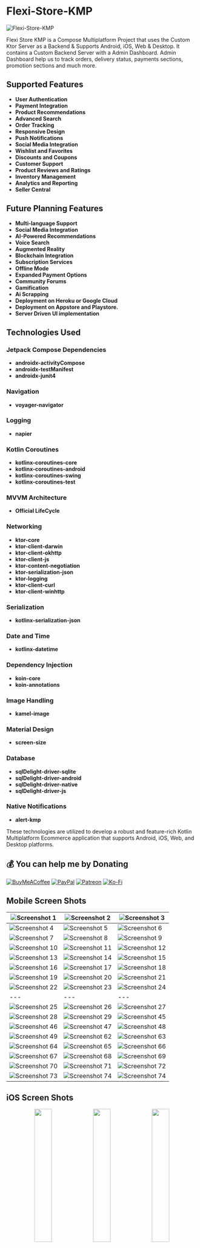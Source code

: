 # Flexi-Store-KMP
![Flexi-Store-KMP](https://github.com/KhubaibKhan4/Flexi-Store-KMP/blob/master/assests/screenshots/poster.png)

Flexi Store KMP is a Compose Multiplatform Project that uses the Custom Ktor Server as a Backend & Supports Android, iOS, Web & Desktop. It contains a Custom Backend Server with a Admin Dashboard. Admin Dashboard help us to track orders, delivery status, payments sections, promotion sections and much more. 

## Supported Features
* **User Authentication**
* **Payment Integration**
* **Product Recommendations**
* **Advanced Search**
* **Order Tracking**
* **Responsive Design**
* **Push Notifications**
* **Social Media Integration**
* **Wishlist and Favorites**
* **Discounts and Coupons**
* **Customer Support**
* **Product Reviews and Ratings**
* **Inventory Management**
* **Analytics and Reporting**
* **Seller Central**

## Future Planning Features
* **Multi-language Support**
* **Social Media Integration**
* **AI-Powered Recommendations**
* **Voice Search**
* **Augmented Reality**
* **Blockchain Integration**
* **Subscription Services**
* **Offline Mode**
* **Expanded Payment Options**
* **Community Forums**
* **Gamification**
* **Ai Scrapping**
* **Deployment on Heroku or Google Cloud**
* **Deployment on Appstore and Playstore.**
* **Server Driven UI implementation**

## Technologies Used

### Jetpack Compose Dependencies
* **androidx-activityCompose**
* **androidx-testManifest**
* **androidx-junit4**

### Navigation
* **voyager-navigator**


### Logging
* **napier**

### Kotlin Coroutines
* **kotlinx-coroutines-core**
* **kotlinx-coroutines-android**
* **kotlinx-coroutines-swing**
* **kotlinx-coroutines-test**

### MVVM Architecture
* **Official LifeCycle**

### Networking
* **ktor-core**
* **ktor-client-darwin**
* **ktor-client-okhttp**
* **ktor-client-js**
* **ktor-content-negotiation**
* **ktor-serialization-json**
* **ktor-logging**
* **ktor-client-curl**
* **ktor-client-winhttp**

### Serialization
* **kotlinx-serialization-json**

### Date and Time
* **kotlinx-datetime**

### Dependency Injection
* **koin-core**
* **koin-annotations**

### Image Handling
* **kamel-image**

### Material Design
* **screen-size**

### Database
* **sqlDelight-driver-sqlite**
* **sqlDelight-driver-android**
* **sqlDelight-driver-native**
* **sqlDelight-driver-js**

### Native Notifications 
* **alert-kmp**

These technologies are utilized to develop a robust and feature-rich Kotlin Multiplatform Ecommerce application that supports Android, iOS, Web, and Desktop platforms.

  ## 💰 You can help me by Donating
  [![BuyMeACoffee](https://img.shields.io/badge/Buy%20Me%20a%20Coffee-ffdd00?style=for-the-badge&logo=buy-me-a-coffee&logoColor=black)](https://buymeacoffee.com/khubaibkhan) [![PayPal](https://img.shields.io/badge/PayPal-00457C?style=for-the-badge&logo=paypal&logoColor=white)](https://paypal.me/18.bscs) [![Patreon](https://img.shields.io/badge/Patreon-F96854?style=for-the-badge&logo=patreon&logoColor=white)](https://patreon.com/MuhammadKhubaibImtiaz) [![Ko-Fi](https://img.shields.io/badge/Ko--fi-F16061?style=for-the-badge&logo=ko-fi&logoColor=white)](https://ko-fi.com/muhammadkhubaibimtiaz) 

## Mobile Screen Shots

| ![Screenshot 1](https://github.com/KhubaibKhan4/Flexi-Store-KMP/blob/master/assests/screenshots/1.png) | ![Screenshot 2](https://github.com/KhubaibKhan4/Flexi-Store-KMP/blob/master/assests/screenshots/2.png) | ![Screenshot 3](https://github.com/KhubaibKhan4/Flexi-Store-KMP/blob/master/assests/screenshots/3.png) |
| --- | --- | --- |
| ![Screenshot 4](https://github.com/KhubaibKhan4/Flexi-Store-KMP/blob/master/assests/screenshots/4.png) | ![Screenshot 5](https://github.com/KhubaibKhan4/Flexi-Store-KMP/blob/master/assests/screenshots/5.png) | ![Screenshot 6](https://github.com/KhubaibKhan4/Flexi-Store-KMP/blob/master/assests/screenshots/6.png) |
| ![Screenshot 7](https://github.com/KhubaibKhan4/Flexi-Store-KMP/blob/master/assests/screenshots/7.png) | ![Screenshot 8](https://github.com/KhubaibKhan4/Flexi-Store-KMP/blob/master/assests/screenshots/8.png) | ![Screenshot 9](https://github.com/KhubaibKhan4/Flexi-Store-KMP/blob/master/assests/screenshots/9.png) |
| ![Screenshot 10](https://github.com/KhubaibKhan4/Flexi-Store-KMP/blob/master/assests/screenshots/10.png) | ![Screenshot 11](https://github.com/KhubaibKhan4/Flexi-Store-KMP/blob/master/assests/screenshots/11.png) | ![Screenshot 12](https://github.com/KhubaibKhan4/Flexi-Store-KMP/blob/master/assests/screenshots/12.png) |
| ![Screenshot 13](https://github.com/KhubaibKhan4/Flexi-Store-KMP/blob/master/assests/screenshots/13.png) | ![Screenshot 14](https://github.com/KhubaibKhan4/Flexi-Store-KMP/blob/master/assests/screenshots/14.png) | ![Screenshot 15](https://github.com/KhubaibKhan4/Flexi-Store-KMP/blob/master/assests/screenshots/15.png) |
| ![Screenshot 16](https://github.com/KhubaibKhan4/Flexi-Store-KMP/blob/master/assests/screenshots/16.png) | ![Screenshot 17](https://github.com/KhubaibKhan4/Flexi-Store-KMP/blob/master/assests/screenshots/17.png) | ![Screenshot 18](https://github.com/KhubaibKhan4/Flexi-Store-KMP/blob/master/assests/screenshots/18.png) |
| ![Screenshot 19](https://github.com/KhubaibKhan4/Flexi-Store-KMP/blob/master/assests/screenshots/19.png) | ![Screenshot 20](https://github.com/KhubaibKhan4/Flexi-Store-KMP/blob/master/assests/screenshots/20.png) | ![Screenshot 21](https://github.com/KhubaibKhan4/Flexi-Store-KMP/blob/master/assests/screenshots/21.png) |
| ![Screenshot 22](https://github.com/KhubaibKhan4/Flexi-Store-KMP/blob/master/assests/screenshots/22.png) | ![Screenshot 23](https://github.com/KhubaibKhan4/Flexi-Store-KMP/blob/master/assests/screenshots/23.png) | ![Screenshot 24](https://github.com/KhubaibKhan4/Flexi-Store-KMP/blob/master/assests/screenshots/24.png) |
| --- | --- | --- |
| ![Screenshot 25](https://github.com/KhubaibKhan4/Flexi-Store-KMP/blob/master/assests/screenshots/25.png) | ![Screenshot 26](https://github.com/KhubaibKhan4/Flexi-Store-KMP/blob/master/assests/screenshots/26.png) | ![Screenshot 27](https://github.com/KhubaibKhan4/Flexi-Store-KMP/blob/master/assests/screenshots/27.png) |
| ![Screenshot 28](https://github.com/KhubaibKhan4/Flexi-Store-KMP/blob/master/assests/screenshots/28.png) | ![Screenshot 29](https://github.com/KhubaibKhan4/Flexi-Store-KMP/blob/master/assests/screenshots/29.png) | ![Screenshot 45](https://github.com/KhubaibKhan4/Flexi-Store-KMP/blob/master/assests/screenshots/45.png) |
| ![Screenshot 46](https://github.com/KhubaibKhan4/Flexi-Store-KMP/blob/master/assests/screenshots/46.png) | ![Screenshot 47](https://github.com/KhubaibKhan4/Flexi-Store-KMP/blob/master/assests/screenshots/47.png) | ![Screenshot 48](https://github.com/KhubaibKhan4/Flexi-Store-KMP/blob/master/assests/screenshots/48.png) |
| ![Screenshot 49](https://github.com/KhubaibKhan4/Flexi-Store-KMP/blob/master/assests/screenshots/49.png) | ![Screenshot 62](https://github.com/KhubaibKhan4/Flexi-Store-KMP/blob/master/assests/screenshots/62.png) | ![Screenshot 63](https://github.com/KhubaibKhan4/Flexi-Store-KMP/blob/master/assests/screenshots/63.png) |
| ![Screenshot 64](https://github.com/KhubaibKhan4/Flexi-Store-KMP/blob/master/assests/screenshots/64.png) | ![Screenshot 65](https://github.com/KhubaibKhan4/Flexi-Store-KMP/blob/master/assests/screenshots/65.png) | ![Screenshot 66](https://github.com/KhubaibKhan4/Flexi-Store-KMP/blob/master/assests/screenshots/66.png) |
| ![Screenshot 67](https://github.com/KhubaibKhan4/Flexi-Store-KMP/blob/master/assests/screenshots/67.png) | ![Screenshot 68](https://github.com/KhubaibKhan4/Flexi-Store-KMP/blob/master/assests/screenshots/68.png) | ![Screenshot 69](https://github.com/KhubaibKhan4/Flexi-Store-KMP/blob/master/assests/screenshots/69.png) |
| ![Screenshot 70](https://github.com/KhubaibKhan4/Flexi-Store-KMP/blob/master/assests/screenshots/70.png) | ![Screenshot 71](https://github.com/KhubaibKhan4/Flexi-Store-KMP/blob/master/assests/screenshots/71.png) | ![Screenshot 72](https://github.com/KhubaibKhan4/Flexi-Store-KMP/blob/master/assests/screenshots/72.png) |
| ![Screenshot 73](https://github.com/KhubaibKhan4/Flexi-Store-KMP/blob/master/assests/screenshots/73.png) | ![Screenshot 74](https://github.com/KhubaibKhan4/Flexi-Store-KMP/blob/master/assests/screenshots/89.png) | ![Screenshot 74](https://github.com/KhubaibKhan4/Flexi-Store-KMP/blob/master/assests/screenshots/90.png) |

## iOS Screen Shots

<p align="center">
  <img src="https://github.com/KhubaibKhan4/Flexi-Store-KMP/blob/master/assests/screenshots/iphone/1.jpg" width="30%" />
  <img src="https://github.com/KhubaibKhan4/Flexi-Store-KMP/blob/master/assests/screenshots/iphone/2.jpg" width="30%" />
  <img src="https://github.com/KhubaibKhan4/Flexi-Store-KMP/blob/master/assests/screenshots/iphone/3.jpg" width="30%" />
</p>

<p align="center">
  <img src="https://github.com/KhubaibKhan4/Flexi-Store-KMP/blob/master/assests/screenshots/iphone/4.jpg" width="30%" />
  <img src="https://github.com/KhubaibKhan4/Flexi-Store-KMP/blob/master/assests/screenshots/iphone/5.jpg" width="30%" />
  <img src="https://github.com/KhubaibKhan4/Flexi-Store-KMP/blob/master/assests/screenshots/iphone/6.jpg" width="30%" />
</p>

<p align="center">
  <img src="https://github.com/KhubaibKhan4/Flexi-Store-KMP/blob/master/assests/screenshots/iphone/7.jpg" width="30%" />
  <img src="https://github.com/KhubaibKhan4/Flexi-Store-KMP/blob/master/assests/screenshots/iphone/8.jpg" width="30%" />
  <img src="https://github.com/KhubaibKhan4/Flexi-Store-KMP/blob/master/assests/screenshots/iphone/9.jpg" width="30%" />
</p>

<p align="center">
  <img src="https://github.com/KhubaibKhan4/Flexi-Store-KMP/blob/master/assests/screenshots/iphone/10.jpg" width="30%" />
  <img src="https://github.com/KhubaibKhan4/Flexi-Store-KMP/blob/master/assests/screenshots/iphone/11.jpg" width="30%" />
  <img src="https://github.com/KhubaibKhan4/Flexi-Store-KMP/blob/master/assests/screenshots/iphone/12.jpg" width="30%" />
</p>

<p align="center">
 <img src="https://github.com/KhubaibKhan4/Flexi-Store-KMP/blob/master/assests/screenshots/iphone/13.jpg" width="30%" />
  <img src="https://github.com/KhubaibKhan4/Flexi-Store-KMP/blob/master/assests/screenshots/iphone/14.jpg" width="30%" />
  <img src="https://github.com/KhubaibKhan4/Flexi-Store-KMP/blob/master/assests/screenshots/iphone/15.jpg" width="30%" />
</p>

<p align="center">
  <img src="https://github.com/KhubaibKhan4/Flexi-Store-KMP/blob/master/assests/screenshots/iphone/16.jpg" width="30%" />
  <img src="https://github.com/KhubaibKhan4/Flexi-Store-KMP/blob/master/assests/screenshots/iphone/17.jpg" width="30%" />
  <img src="https://github.com/KhubaibKhan4/Flexi-Store-KMP/blob/master/assests/screenshots/iphone/18.jpg" width="30%" />
</p>

<p align="center">
  <img src="https://github.com/KhubaibKhan4/Flexi-Store-KMP/blob/master/assests/screenshots/iphone/19.jpg" width="30%" />
  <img src="https://github.com/KhubaibKhan4/Flexi-Store-KMP/blob/master/assests/screenshots/iphone/20.jpg" width="30%" />
  <img src="https://github.com/KhubaibKhan4/Flexi-Store-KMP/blob/master/assests/screenshots/iphone/21.jpg" width="30%" />
</p>

<p align="center">
  <img src="https://github.com/KhubaibKhan4/Flexi-Store-KMP/blob/master/assests/screenshots/iphone/22.jpg" width="30%" />
  <img src="https://github.com/KhubaibKhan4/Flexi-Store-KMP/blob/master/assests/screenshots/iphone/23.jpg" width="30%" />
  <img src="https://github.com/KhubaibKhan4/Flexi-Store-KMP/blob/master/assests/screenshots/iphone/24.jpg" width="30%" />
</p>

<p align="center">
  <img src="https://github.com/KhubaibKhan4/Flexi-Store-KMP/blob/master/assests/screenshots/iphone/25.jpg" width="30%" />
  <img src="https://github.com/KhubaibKhan4/Flexi-Store-KMP/blob/master/assests/screenshots/iphone/26.jpg" width="30%" />
  <img src="https://github.com/KhubaibKhan4/Flexi-Store-KMP/blob/master/assests/screenshots/iphone/27.jpg" width="30%" />
</p>

<p align="center">
  <img src="https://github.com/KhubaibKhan4/Flexi-Store-KMP/blob/master/assests/screenshots/iphone/28.jpg" width="30%" />
  <img src="https://github.com/KhubaibKhan4/Flexi-Store-KMP/blob/master/assests/screenshots/iphone/29.jpg" width="30%" />
  <img src="https://github.com/KhubaibKhan4/Flexi-Store-KMP/blob/master/assests/screenshots/iphone/30.jpg" width="30%" />
</p>

<p align="center">
  <img src="https://github.com/KhubaibKhan4/Flexi-Store-KMP/blob/master/assests/screenshots/iphone/36.jpg" width="30%" />
  <img src="https://github.com/KhubaibKhan4/Flexi-Store-KMP/blob/master/assests/screenshots/iphone/37.jpg" width="30%" />
  <img src="https://github.com/KhubaibKhan4/Flexi-Store-KMP/blob/master/assests/screenshots/iphone/38.jpg" width="30%" />
</p>



## Desktop Screen Shots

| ![Screenshot 1](https://github.com/KhubaibKhan4/Flexi-Store-KMP/blob/master/assests/screenshots/30.png) | 
| --- |
| ![Screenshot 2](https://github.com/KhubaibKhan4/Flexi-Store-KMP/blob/master/assests/screenshots/31.png) | 
| ![Screenshot 3](https://github.com/KhubaibKhan4/Flexi-Store-KMP/blob/master/assests/screenshots/32.png) |
| ![Screenshot 4](https://github.com/KhubaibKhan4/Flexi-Store-KMP/blob/master/assests/screenshots/33.png) |
| ![Screenshot 5](https://github.com/KhubaibKhan4/Flexi-Store-KMP/blob/master/assests/screenshots/34.png) | 
| ![Screenshot 6](https://github.com/KhubaibKhan4/Flexi-Store-KMP/blob/master/assests/screenshots/35.png) | 
| ![Screenshot 7](https://github.com/KhubaibKhan4/Flexi-Store-KMP/blob/master/assests/screenshots/36.png) | 
| ![Screenshot 8](https://github.com/KhubaibKhan4/Flexi-Store-KMP/blob/master/assests/screenshots/37.png) | 
| ![Screenshot 9](https://github.com/KhubaibKhan4/Flexi-Store-KMP/blob/master/assests/screenshots/38.png) | 
| ![Screenshot 10](https://github.com/KhubaibKhan4/Flexi-Store-KMP/blob/master/assests/screenshots/39.png) | 
| ![Screenshot 11](https://github.com/KhubaibKhan4/Flexi-Store-KMP/blob/master/assests/screenshots/40.png) | 
| ![Screenshot 12](https://github.com/KhubaibKhan4/Flexi-Store-KMP/blob/master/assests/screenshots/41.png) | 
| ![Screenshot 13](https://github.com/KhubaibKhan4/Flexi-Store-KMP/blob/master/assests/screenshots/42.png) | 
| ![Screenshot 14](https://github.com/KhubaibKhan4/Flexi-Store-KMP/blob/master/assests/screenshots/43.png) | 
| ![Screenshot 15](https://github.com/KhubaibKhan4/Flexi-Store-KMP/blob/master/assests/screenshots/50.png) | 
| ![Screenshot 16](https://github.com/KhubaibKhan4/Flexi-Store-KMP/blob/master/assests/screenshots/51.png) | 
| ![Screenshot 17](https://github.com/KhubaibKhan4/Flexi-Store-KMP/blob/master/assests/screenshots/52.png) | 
| ![Screenshot 18](https://github.com/KhubaibKhan4/Flexi-Store-KMP/blob/master/assests/screenshots/53.png) | 
| ![Screenshot 19](https://github.com/KhubaibKhan4/Flexi-Store-KMP/blob/master/assests/screenshots/54.png) | 
| ![Screenshot 20](https://github.com/KhubaibKhan4/Flexi-Store-KMP/blob/master/assests/screenshots/55.png) | 
| ![Screenshot 21](https://github.com/KhubaibKhan4/Flexi-Store-KMP/blob/master/assests/screenshots/56.png) | 
| ![Screenshot 22](https://github.com/KhubaibKhan4/Flexi-Store-KMP/blob/master/assests/screenshots/57.png) | 
| ![Screenshot 23](https://github.com/KhubaibKhan4/Flexi-Store-KMP/blob/master/assests/screenshots/58.png) | 
| ![Screenshot 24](https://github.com/KhubaibKhan4/Flexi-Store-KMP/blob/master/assests/screenshots/59.png) | 
| ![Screenshot 25](https://github.com/KhubaibKhan4/Flexi-Store-KMP/blob/master/assests/screenshots/60.png) | 
| ![Screenshot 26](https://github.com/KhubaibKhan4/Flexi-Store-KMP/blob/master/assests/screenshots/61.png) | 
| ![Screenshot 27](https://github.com/KhubaibKhan4/Flexi-Store-KMP/blob/master/assests/screenshots/75.png) | 
| ![Screenshot 28](https://github.com/KhubaibKhan4/Flexi-Store-KMP/blob/master/assests/screenshots/76.png) | 
| ![Screenshot 29](https://github.com/KhubaibKhan4/Flexi-Store-KMP/blob/master/assests/screenshots/77.png) | 
| ![Screenshot 30](https://github.com/KhubaibKhan4/Flexi-Store-KMP/blob/master/assests/screenshots/78.png) | 
| ![Screenshot 31](https://github.com/KhubaibKhan4/Flexi-Store-KMP/blob/master/assests/screenshots/79.png) | 
| ![Screenshot 32](https://github.com/KhubaibKhan4/Flexi-Store-KMP/blob/master/assests/screenshots/80.png) | 
| ![Screenshot 33](https://github.com/KhubaibKhan4/Flexi-Store-KMP/blob/master/assests/screenshots/81.png) | 
| ![Screenshot 34](https://github.com/KhubaibKhan4/Flexi-Store-KMP/blob/master/assests/screenshots/82.png) | 
| ![Screenshot 35](https://github.com/KhubaibKhan4/Flexi-Store-KMP/blob/master/assests/screenshots/83.png) | 
| ![Screenshot 36](https://github.com/KhubaibKhan4/Flexi-Store-KMP/blob/master/assests/screenshots/84.png) | 
| ![Screenshot 37](https://github.com/KhubaibKhan4/Flexi-Store-KMP/blob/master/assests/screenshots/85.png) | 
| ![Screenshot 38](https://github.com/KhubaibKhan4/Flexi-Store-KMP/blob/master/assests/screenshots/86.png) | 
| ![Screenshot 39](https://github.com/KhubaibKhan4/Flexi-Store-KMP/blob/master/assests/screenshots/87.png) | 
| ![Screenshot 40](https://github.com/KhubaibKhan4/Flexi-Store-KMP/blob/master/assests/screenshots/88.png) | 

## Flexi-Store Backend

Flexi-Store is developed using Ktor and is mandatory for the backend of the Flexi-Store-KMP. You can find the Flexi-Store server repository [here](https://github.com/KhubaibKhan4/Flexi-Store-Server).

## Flexi-Store Admin

Flexi-Store Admin is also developed using Compose Multiplatform. You can find the Flexi-Store Admin repository [here](https://github.com/KhubaibKhan4/Flexi-Store-Admin).

## Before running!
 - check your system with [KDoctor](https://github.com/Kotlin/kdoctor)
 - install JDK 17 or higher on your machine
 - add `local.properties` file to the project root and set a path to Android SDK there

### Android
To run the application on android device/emulator:  
 - open project in Android Studio and run imported android run configuration

To build the application bundle:
 - run `./gradlew :composeApp:assembleDebug`
 - find `.apk` file in `composeApp/build/outputs/apk/debug/composeApp-debug.apk`
Run android simulator UI tests: `./gradlew :composeApp:pixel5Check`

### Desktop
Run the desktop application: `./gradlew :composeApp:run`
Run desktop UI tests: `./gradlew :composeApp:jvmTest`

### iOS
To run the application on iPhone device/simulator:
 - Open `iosApp/iosApp.xcproject` in Xcode and run standard configuration
 - Or use [Kotlin Multiplatform Mobile plugin](https://plugins.jetbrains.com/plugin/14936-kotlin-multiplatform-mobile) for Android Studio
Run iOS simulator UI tests: `./gradlew :composeApp:iosSimulatorArm64Test`

### Experimental Browser (JS)
Run the browser application: `./gradlew :composeApp:jsBrowserDevelopmentRun --continue`
Run browser UI tests: `./gradlew :composeApp:jsBrowserTest`

### Report Issues
If you find any issue or wanted to have certain features, please report them in the issues tab or in the discussion tab.


